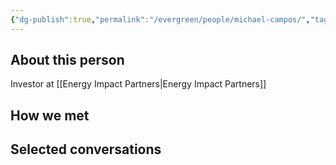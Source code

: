 ```yaml
---
{"dg-publish":true,"permalink":"/evergreen/people/michael-campos/","tags":["people","geo_eco","investor"]}
---
```


## About this person
Investor at [[Energy Impact Partners\|Energy Impact Partners]]

## How we met


## Selected conversations
